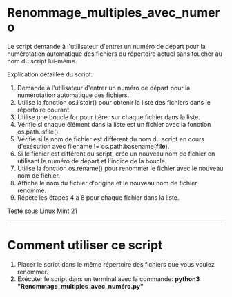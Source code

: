 # Renommage_multiples_avec_numero

Le script demande à l'utilisateur d'entrer un numéro de départ pour la numérotation automatique des fichiers du répertoire actuel 
sans toucher au nom du script lui-même.

Explication détaillée du script:

1. Demande à l'utilisateur d'entrer un numéro de départ pour la numérotation automatique des fichiers.
2. Utilise la fonction os.listdir() pour obtenir la liste des fichiers dans le répertoire courant.
3. Utilise une boucle for pour itérer sur chaque fichier dans la liste.
4. Vérifie si chaque élément dans la liste est un fichier avec la fonction os.path.isfile().
5. Vérifie si le nom de fichier est différent du nom du script en cours d'exécution avec filename != os.path.basename(__file__).
6. Si le fichier est différent du script, crée un nouveau nom de fichier en utilisant le numéro de départ et l'indice de la boucle.
7. Utilise la fonction os.rename() pour renommer le fichier avec le nouveau nom de fichier.
8. Affiche le nom du fichier d'origine et le nouveau nom de fichier renommé.
9. Répète les étapes 4 à 8 pour chaque fichier dans la liste.

Testé sous Linux Mint 21

-------------------

# Comment utiliser ce script

1. Placer le script dans le même répertoire des fichiers que vous voulez renommer.
2. Exécuter le script dans un terminal avec la commande: **python3 "Renommage_multiples_avec_numéro.py"**

